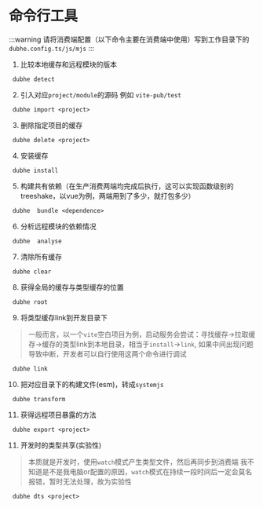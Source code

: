 # 命令行工具
:::warning
请将消费端配置（以下命令主要在消费端中使用）写到工作目录下的`dubhe.config.ts/js/mjs`
:::
1.  比较本地缓存和远程模块的版本
```shell 
 dubhe detect 
```

2.  引入对应`project/module`的源码 例如 `vite-pub/test`
```shell 
 dubhe import <project>
```

3. 删除指定项目的缓存

```shell 
 dubhe delete <project> 
```
4. 安装缓存

```shell 
 dubhe install
```

5.  构建共有依赖（在生产消费两端均完成后执行，这可以实现函数级别的treeshake，以vue为例，两端用到了多少，就打包多少）
```shell 
 dubhe  bundle <dependence>
```
6.  分析远程模块的依赖情况

```shell 
 dubhe  analyse 
```

7.  清除所有缓存

```shell 
 dubhe clear
```


8. 获得全局的缓存与类型缓存的位置 
```shell 
 dubhe root
```

9. 将类型缓存link到开发目录下
> 一般而言，以一个`vite`空白项目为例，启动服务会尝试：寻找缓存->拉取缓存->缓存的类型link到本地目录，相当于`install`->`link`,
> 如果中间出现问题导致中断，开发者可以自行使用这两个命令进行调试
```shell 
 dubhe link
```

10. 把对应目录下的构建文件(esm)，转成`systemjs`
```shell 
 dubhe transform
```

11. 获得远程项目暴露的方法
```shell 
 dubhe export <project>
```

11. 开发时的类型共享(实验性)
> 本质就是开发时，使用`watch`模式产生类型文件，然后再同步到消费端
> 我不知道是不是我电脑or配置的原因，`watch`模式在持续一段时间后一定会莫名报错，暂时无法处理，故为实验性
```shell 
 dubhe dts <project>
```